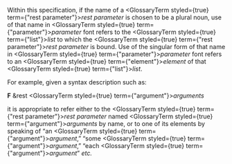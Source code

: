  



Within this specification, if the name of a <GlossaryTerm styled={true} term={"rest parameter"}><i>rest parameter</i></GlossaryTerm> is chosen to be a plural noun, use of that name in <GlossaryTerm styled={true} term={"parameter"}><i>parameter</i></GlossaryTerm> font refers to the <GlossaryTerm styled={true} term={"list"}><i>list</i></GlossaryTerm> to which the <GlossaryTerm styled={true} term={"rest parameter"}><i>rest parameter</i></GlossaryTerm> is bound. Use of the singular form of that name in <GlossaryTerm styled={true} term={"parameter"}><i>parameter</i></GlossaryTerm> font refers to an <GlossaryTerm styled={true} term={"element"}><i>element</i></GlossaryTerm> of that <GlossaryTerm styled={true} term={"list"}><i>list</i></GlossaryTerm>. 



For example, given a syntax description such as: 



**F** &amp;rest <GlossaryTerm styled={true} term={"argument"}><i>arguments</i></GlossaryTerm> 



it is appropriate to refer either to the <GlossaryTerm styled={true} term={"rest parameter"}><i>rest parameter</i></GlossaryTerm> named <GlossaryTerm styled={true} term={"argument"}><i>arguments</i></GlossaryTerm> by name, or to one of its elements by speaking of “an <GlossaryTerm styled={true} term={"argument"}><i>argument</i></GlossaryTerm>,” “some <GlossaryTerm styled={true} term={"argument"}><i>argument</i></GlossaryTerm>,” “each <GlossaryTerm styled={true} term={"argument"}><i>argument</i></GlossaryTerm>” *etc.*  







